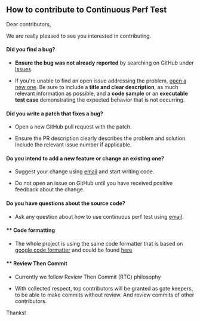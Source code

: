 ## How to contribute to Continuous Perf Test

Dear contributors,

We are really pleased to see you interested in contributing.


#### **Did you find a bug?**

* **Ensure the bug was not already reported** by searching on GitHub under [Issues](https://github.com/continuousperftest/agent-java/issues).

* If you're unable to find an open issue addressing the problem, [open a new one](https://github.com/continuousperftest/agent-java/issues/new). Be sure to include a **title and clear description**, as much relevant information as possible, and a **code sample** or an **executable test case** demonstrating the expected behavior that is not occurring.


#### **Did you write a patch that fixes a bug?**

* Open a new GitHub pull request with the patch.

* Ensure the PR description clearly describes the problem and solution. Include the relevant issue number if applicable.


#### **Do you intend to add a new feature or change an existing one?**

* Suggest your change using [email](oleg.strunevskiy@gmail.com) and start writing code.

* Do not open an issue on GitHub until you have received positive feedback about the change.


#### **Do you have questions about the source code?**

* Ask any question about how to use continuous perf test using [email](oleg.strunevskiy@gmail.com).


#### ** Code formatting

* The whole project is using the same code formatter that is based on [google code formatter](https://github.com/google/google-java-format) and could be found [here](https://github.com/continuousperftest/continuousperftest/tree/master/formatting-profile)


#### ** Review Then Commit

* Currently we follow Review Then Commit (RTC) philosophy

* With collected respect, top contributors will be granted as gate keepers, to be able to make commits without review. And review commits of other contributors.


Thanks!
